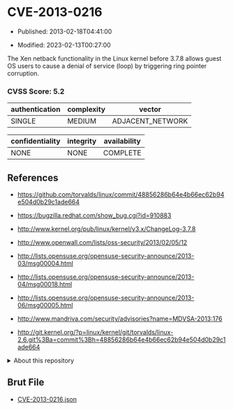 # CVE-2013-0216

- Published: 2013-02-18T04:41:00

- Modified: 2023-02-13T00:27:00

The Xen netback functionality in the Linux kernel before 3.7.8 allows guest OS users to cause a denial of service (loop) by triggering ring pointer corruption.

### CVSS Score: **5.2**

| authentication | complexity | vector |
| --- | --- | --- |
| SINGLE | MEDIUM | ADJACENT_NETWORK |

| confidentiality | integrity | availability |
| --- | --- | --- |
| NONE | NONE | COMPLETE |

## References

* https://github.com/torvalds/linux/commit/48856286b64e4b66ec62b94e504d0b29c1ade664

* https://bugzilla.redhat.com/show_bug.cgi?id=910883

* http://www.kernel.org/pub/linux/kernel/v3.x/ChangeLog-3.7.8

* http://www.openwall.com/lists/oss-security/2013/02/05/12

* http://lists.opensuse.org/opensuse-security-announce/2013-03/msg00004.html

* http://lists.opensuse.org/opensuse-security-announce/2013-04/msg00018.html

* http://lists.opensuse.org/opensuse-security-announce/2013-06/msg00005.html

* http://www.mandriva.com/security/advisories?name=MDVSA-2013:176

* http://git.kernel.org/?p=linux/kernel/git/torvalds/linux-2.6.git%3Ba=commit%3Bh=48856286b64e4b66ec62b94e504d0b29c1ade664

<details>
<summary>About this repository</summary> 

  This repository is part of the project [Live Hack CVE](https://github.com/Live-Hack-CVE). Main website can be found [www.live-hack.org](https://www.live-hack.org) 
  
  Made by [Sn0wAlice](https://github.com/Sn0wAlice) for the people that care about security and need to have a feed of the latest CVEs. Hope you enjoy it, don't forget to star the repo and follow me on [Twitter](https://twitter.com/Sn0wAlice) and [Github](https://github.com/Sn0wAlice). And that is my [personnal website](https://www.alice-snow.me/)

  - [Home Page](https://github.com/Live-Hack-CVE)
  - [Framework](https://github.com/Live-Hack-CVE/cve-framework)
  - [CVE database](https://github.com/Live-Hack-CVE/full_database)
  - [Changelog](https://github.com/Live-Hack-CVE/Changelog)
</details>

## Brut File

* [CVE-2013-0216.json](https://raw.githubusercontent.com/Live-Hack-CVE/full_database/main/cves/2013/CVE-2013-0216.json)

